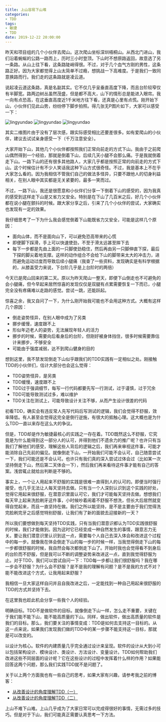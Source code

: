 ```yaml
---
title: 上山容易下山难
categories:
- TDD
tags:
- 敏捷
- TDD
date: 2019-12-22 20:00:00
---
```



昨天和项目组的几个小伙伴去爬山。这次爬山坐标深圳梧桐山。从西北门进山，我们沿着蜿蜒的公路一路而上，历时三小时登顶。下山时不想原路返回，故意选了另一条路。从山上往下看，这条路陡峭得很。不过，对于几个血气方刚的男性，这条路正好。因为大家都觉得上山太简单不过瘾，想挑战一下高难度。于是我们一致同意换路而行。我们走的这条路就是凌云道。

说起凌云道这条路，真是名副其实。它不仅几乎呈垂直高度下降，而且台阶较窄仅有半脚宽。路两边树丛虽然茂盛，但是都不高大，山下的情形总是能进入眼帘。我一向有点恐高，在这垂直高度近1千米地方往下看，还真是心里有点慌。刚开始下山，小伙伴们见此山势，纷纷停下脚步拍照。得几张无P图片如下，大家可以感受一下：

![lingyundao](/attaches/2019/2019-12-22-its-harder-to-go-downhill/lingyundao-1.jpeg)
![lingyundao](/attaches/2019/2019-12-22-its-harder-to-go-downhill/lingyundao-2.jpeg)
![lingyundao](/attaches/2019/2019-12-22-its-harder-to-go-downhill/lingyundao-3.jpeg)

其实二维图片由于没有了层次感，跟实际感受相比还要差很多。如有爱爬山的小伙伴，建议去试试亲身感受一下（千万注意安全）。

大家开始下山，其他几个小伙伴都按照我们正常向前走的方式下山。我由于之前爬山偶然得到一个经验，那就是倒着下山，后续几天小腿不会那么痛。于是我就倒着走下山。一路下山的还有很多其他路人，大家几乎都是按照正常的向前走的方式下山。这个时候估计有不少人笑话我这种下山方式很奇怪。不过，我是基本上不在乎大家怎么看的。因为我相信不管我们自己的做法多怪异，只要不跟他人的切身利益相关，在别人眼中其实都是无关紧要的，最多一笑而过。

不过，一路下山，我还是很愿意和小伙伴们分享一下倒着下山的感受的，因为我真的感受到这样走下山是又省力又安全。特别是在下山了几百米之后，好几个小伙伴都在说小腿在颤抖的时候。跟大家分享之后，引来了几个小伙伴的尝试，大家确实也发现有一定的效果。

我仔细思考了一下为什么我会感觉倒着下山能既省力又安全，可能是这样几个原因：

- 面向山体，而不是面向山下，可以避免恐高带来的心慌
- 即便脚下踩滑，手上可以快速使劲，不至于滑太远甚至摔下去
- 每下一步都是先由上面的一只脚使劲稳住，然后再由另一只脚伸直下探，最后下探的脚尖着地支撑。这样的动作组合不会给下山的脚带来太大的冲击力，进而避免运动过度而导致后续小腿痛（我查了一些资料，发现确实是有科学根据的，从膝盖受力来说，下台阶几乎是上台阶时的两倍）

今天已是爬山回来的第二天。原以为昨天爬山一整天，即便下山倒走也不可避免的会小腿痛，但今早起来居然惊喜的发现仅仅是双腿有点累需要恢复一下而已，小腿完全没有疼痛难以走路的感觉。尝试一跳，还能跃起。

惊喜之余，我又自问了一下，为什么刚开始我可能也不会用这种方式。大概有这样几个原因：

- 倒走姿势怪异，在别人眼中成为了另类
- 挪步缓慢，速度跟不上
- 形似年迈老人的姿势，无法展现年轻人的活力
- 挪步的时候，需要向后看身后的台阶，但刚好被身体挡住，很多时候需要靠估计来挪步，不够安全
- 可能由于强度减弱，达不到爬山健身的目的

想到这里，我不禁发现倒走下山似乎跟我们的TDD实践有一定相似之处。刚接触TDD的小伙伴们，估计大部分也会这么觉得：

- TDD姿势怪异，是另类
- TDD缓慢，速度跟不上
- TDD过于强调细节，每写一行代码都要先写一行测试，过于谨慎，过于冗余
- TDD可能导致测试过多，难以维护
- TDD关注在测试上，可能导致设计关注不够，从而产生设计很差的代码

初看TDD，确实会有违反常人先写代码后写测试的逻辑，我们会觉得不舒服，效率降低。有人甚至会觉得这完全是倒行逆施，有很大的抵触心理。这大概也是为什么TDD一直以来存在这么大的争议。

但是，TDD却是作为敏捷最核心的实践之一存在着。TDD既然这么不舒服，它究竟是为什么能得到这一部分人的认可，并得到他们不遗余力的推广呢？也许只有当我们了解他们的感受，理解这些人背后的逻辑之后，我们再来审视这件事，可能才能消除自己先前的偏见。就像倒走下山，一开始我们可能不会认可，自己随意尝试一下，我们可能还是不会认可。也许只有我们真的深入尝试过体会过（比如某一次坚持倒走下山，然后第二天体会一下），然后我们再来看待这件事才能有自己的答案。浅尝辄止就给出判断是不够的。

事实上，一个让人用起来不舒服的实践是很难一直得到人的认可的。即便当时强行接受，也几乎无法让人每天坚持去做。只有当一个人深刻认识到这个实践的好处，觉得它用起来很舒服，在潜意识里面认可它，我们才可能每天坚持去做。想想我们每天早上起来洗脸刷牙这件事，小时候吵着闹着不舒服不想洗，但长大后居然就变得自觉起来，而且一直坚持在做。我们之所以能坚持，是不是主要由于我们觉得洗完脸刷完牙之后感觉特别舒服，让我们有了新的面貌去迎接新的一天？

所以我们要想做到每天坚持TDD实践，只有当我们潜意识都认为TDD实践很舒服的时候，我们才能做到。因为这时它已经变成一种自然发生的事情，跟意志力无关。要让我们潜意识里认识到这一点，需要每个人自己去深入体会和改进这个过程中的每一步。就像我在体会倒走下山的每一步的时候一样，当我觉得倒走下山的每一步都很舒服的时候，我自然会每次都倒走下山了。开始时我也会觉得看不到身后的台阶而不舒服，但是我可以不断的调整姿势来改进这一点，直到我觉得舒服为止。对于TDD，我们可以尝试自问一下：TDD每一步都让我们很舒服吗？我在哪一步会不舒服？为什么会不舒服？是不是我的理解有问题？是不是我的方式不对？能不能改进这个方式，让我用起来舒服？

我相信一旦大家这样自问并且自我改进之后，一定能找到一种自己用起来很舒服的TDD的方式并坚持下去。

在这里我也趁此机会分享一些我个人的经验。

明确目标。TDD不是做软件的目标。就像倒走下山一样，怎么走不重要，关键在于我们能不能下山，能不能高质量的下山。同样，做出软件，做出高质量的软件是我们的目标。那么，我们要关注的事情变成：TDD是如何去支持这一目标的。从这一点来说，如果我们发现我们做的TDD中的某一步骤不能支持这一目标，那就是可以改变的。

以设计为核心。软件的内建质量几乎完全通过设计来呈现。软件的设计从大到小可以包括架构设计、模块设计、类设计、方法设计、变量设计。TDD如何帮助我们改进这些不同层面的设计呢？它在这些设计的过程中发挥着什么样的作用？如果能回答这两个问题，那么我们实践TDD就不是问题了。

关于以上两个方面我也有一些自己的思考，如果大家有兴趣，请参考我之前的博客：

- [从改善设计的角度理解TDD（一）](http://brightliao.me/2019/07/20/tdd-for-improving-design/)
- [从改善设计的角度理解TDD（二）](http://brightliao.me/2019/08/18/tdd-for-improving-design-2/)

上山不难下山难。上山几乎成为了大家日常可以完成得很好的事情，无需过多的技巧。但是对于下山，我们可能真正需要认真思考一下方法。





